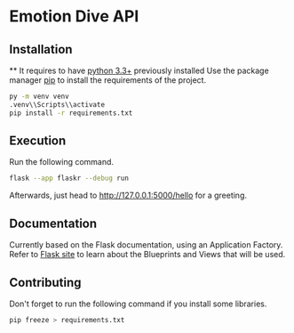 # Emotion Dive API
## Installation
** It requires to have [python 3.3+](https://www.python.org/) previously installed
Use the package manager [pip](https://pip.pypa.io/en/stable/) to install the requirements of the project.
```bash
py -m venv venv
.venv\\Scripts\\activate
pip install -r requirements.txt
```
## Execution
Run the following command.
```bash
flask --app flaskr --debug run
```
Afterwards, just head to http://127.0.0.1:5000/hello for a greeting.
## Documentation
Currently based on the Flask documentation, using an Application Factory. Refer to [Flask site](https://flask.palletsprojects.com/en/2.2.x/tutorial/views/) to learn about the Blueprints and Views that will be used.
## Contributing
Don't forget to run the following command if you install some libraries.
```bash
pip freeze > requirements.txt
```
